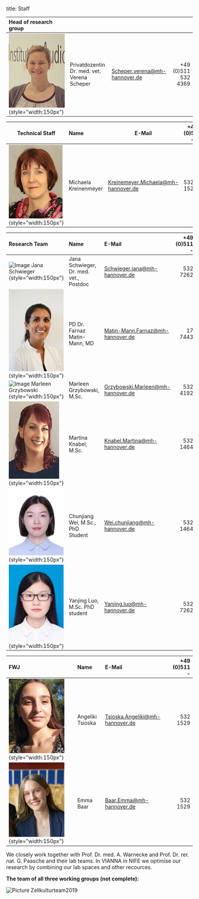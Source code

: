 title: Staff

|Head of research group |                                                |                                   |     |
|:-----------------------|:----------------------------------------------|:----------------------------------|----:|
|![Picture Verena Scheper](Verena_2.jpg){style="width:150px"}       |Privatdozentin Dr. med. vet. Verena Scheper |Scheper.verena@mh-hannover.de        | +49 (0)511 532 4369 |


|Technical Staff                                                  | Name                                       | E-Mail                              |+49 (0)511 - |
|--------------|:---------------|----|----|
|![Kreienmeyer Michaela](Michaela.jpg){style="width:150px"}       | Michaela Kreinenmeyer	                     | Kreinemeyer.Michaela@mh-hannover.de | 532 1525|

|Research Team | Name             | E-Mail |+49 (0)511 -|
|:--------------|:-------------------------------------------|:-------------------------------------|----------:|
| ![Image Jana Schwieger](Schwieger.jpg){style="width:150px"}     | Jana Schwieger, Dr. med. vet., Postdoc     | Schwieger.jana@mh-hannover.de       | 532 7262 |
| ![Image Farnaz Matin](MatinF.jpg){style="width:150px"}          | PD Dr. Farnaz Matin-Mann, MD               | Matin-Mann.Farnaz@mh-hannover.de    |  17 7443 | 
| ![Image Marleen Grzybowski](Grzybowski.jpg){style="width:150px"}| Marleen Grzybowski, M.Sc.                  | Grzybowski.Marleen@mh-hannover.de   | 532 4192 |
| ![Image Martina Knabel](Knabel.JPG){style="width:150px"}        | Martina Knabel, M.Sc.                      | Knabel.Martina@mh-hannover.de       | 532 1464 |
| ![Image Chunjiang Wei](suzy1.jpg){style="width:150px"}          | Chunjiang Wei, M.Sc., PhD Student          | Wei.chunjiang@mh-hannover.de        | 532 1464 |
| ![Image Yanjing Luo](Yanjing2.jpg){style="width:150px"}         | Yanjing Luo, M.Sc. PhD student             | Yanjing.luo@mh-hannover.de          | 532 7262 | 

|FWJ                                                              | Name                                   | E-Mail                                  |+49 (0)511 - |
|:--------------|:---------------|:----|----:|
|![Image Angeliki Tsioka](Angeliki_2.jpg){style="width:150px"}    | Angeliki Tsioska                       | Tsioska.Angeliki@mh-hannover.de         | 532 1529|
|![Image Emma Baar](Emma_2.jpg){style="width:150px"}              | Emma Baar                              | Baar.Emma@mh-hannover.de                | 532 1529|



We closely work together with Prof. Dr. med. A. Warnecke and Prof. Dr. rer. nat. G. Paasche and their lab teams. In VIANNA in NIFE we optimise our research by combining our lab spaces and other recources. 

**The team of all three working groups (not complete):** 

![Picture Zellkulturteam2019](Zellkulturteam2019.jpg)  
